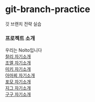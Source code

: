 # git-branch-practice

깃 브랜치 전략 실습

### 프로젝트 소개
우리는 Nolto입니다  
[찰리 자기소개](./CHARLIE.md)  
[조엘 자기소개](./joel.md)  
[미키 자기소개](./mickey.md)  
[아마찌 자기소개](./amazzi.md)  
[포모 자기소개](./pomo.md)   
[지그 자기소개](./zig.md)  
[구구 자기소개](./gogo.md)  
